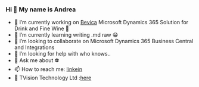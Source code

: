 ### Hi 👋 My name is Andrea


- 🔭 I’m currently working on [Bevica](https://bevica.tvisiontech.co.uk/) Microsoft Dynamics 365 Solution for Drink and Fine Wine 🍷
- 🌱 I’m currently learning writing .md raw 😁
- 👯 I’m looking to collaborate on Microsoft Dynamics 365 Business Central and Integrations 
- 🤔 I’m looking for help with who knows..
- 💬 Ask me about ⚽
- 📫 How to reach me: [linkein](https://www.linkedin.com/in/andreaconcato/)
- 🏢 TVision Technology Ltd :[here](https://www.tvisiontech.co.uk/)

<!--
**aconcato/aconcato** is a ✨ _special_ ✨ repository because its `README.md` (this file) appears on your GitHub profile.

Here are some ideas to get you started:

- 🔭 I’m currently working on ...
- 🌱 I’m currently learning ...
- 👯 I’m looking to collaborate on ...
- 🤔 I’m looking for help with ...
- 💬 Ask me about ...
- 📫 How to reach me: ...
- 😄 Pronouns: ...
- ⚡ Fun fact: ...
-->
